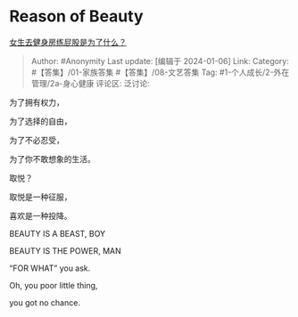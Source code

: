 # Reason of Beauty
[女生去健身房练屁股是为了什么？](https://www.zhihu.com/question/350108687/answer/3351355881)

> Author: #Anonymity
> Last update: [编辑于 2024-01-06]
> Link:
> Category: #【答集】/01-家族答集 #【答集】/08-文艺答集 
> Tag: #1-个人成长/2-外在管理/2a-身心健康 
> 评论区:
> 泛讨论:

为了拥有权力，

为了选择的自由，

为了不必忍受，

为了你不敢想象的生活。

取悦？

取悦是一种征服，

喜欢是一种投降。

BEAUTY IS A BEAST, BOY

BEAUTY IS THE POWER, MAN

“FOR WHAT” you ask.

Oh, you poor little thing,

you got no chance.
